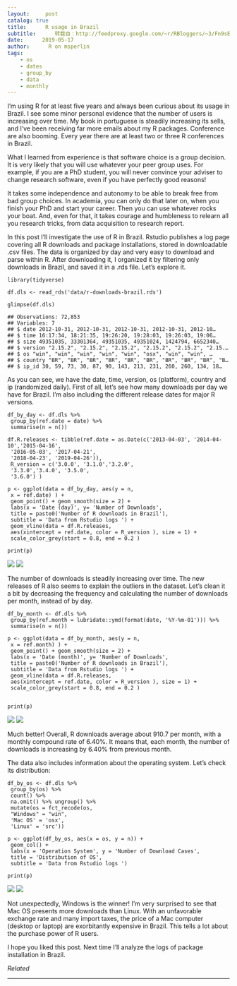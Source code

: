 ```yaml
---
layout:     post
catalog: true
title:      R usage in Brazil
subtitle:      转载自：http://feedproxy.google.com/~r/RBloggers/~3/Fn9sEVvYL9s/
date:      2019-05-17
author:      R on msperlin
tags:
    - os
    - dates
    - group_by
    - data
    - monthly
---
```






I’m using R for at least five years and always been curious about its usage in Brazil. I see some minor personal evidence that the number of users is increasing over time. My book in portuguese is steadily increasing its sells, and I’ve been receiving far more emails about my R packages. Conference are also booming. Every year there are at least two or three R conferences in Brazil.

What I learned from experience is that software choice is a group decision. It is very likely that you will use whatever your peer group uses. For example, if you are a PhD student, you will never convince your adviser to change research software, even if you have perfectly good reasons!

It takes some independence and autonomy to be able to break free from bad group choices. In academia, you can only do that later on, when you finish your PhD and start your career. Then you can use whatever rocks your boat. And, even for that, it takes courage and humbleness to relearn all you research tricks, from data acquisition to research report.

In this post I’ll investigate the use of R in Brazil. Rstudio publishes a log page covering all R downloads and package installations, stored in downloadable .csv files. The data is organized by day and very easy to download and parse within R. After downloading it, I organized it by filtering only downloads in Brazil, and saved it in a .rds file. Let’s explore it.

```
library(tidyverse)

df.dls <- read_rds('data/r-downloads-brazil.rds')

glimpse(df.dls)
```

```
## Observations: 72,853
## Variables: 7
## $ date 2012-10-31, 2012-10-31, 2012-10-31, 2012-10-31, 2012-10…
## $ time 16:17:34, 18:21:35, 19:26:20, 19:28:03, 19:26:03, 19:06…
## $ size 49351035, 33301364, 49351035, 49351024, 1424794, 6652340…
## $ version "2.15.2", "2.15.2", "2.15.2", "2.15.2", "2.15.2", "2.15.…
## $ os "win", "win", "win", "win", "win", "osx", "win", "win", …
## $ country "BR", "BR", "BR", "BR", "BR", "BR", "BR", "BR", "BR", "B…
## $ ip_id 30, 59, 73, 30, 87, 90, 143, 213, 231, 260, 260, 134, 18…
```

As you can see, we have the date, time, version, os (platform), country and ip (randomized daily). First of all, let’s see how many downloads per day we have for Brazil. I’m also including the different release dates for major R versions.

```
df_by_day <- df.dls %>%
 group_by(ref.date = date) %>%
 summarise(n = n())

df.R.releases <- tibble(ref.date = as.Date(c('2013-04-03', '2014-04-10','2015-04-16',
 '2016-05-03', '2017-04-21',
 '2018-04-23', '2019-04-26')),
 R_version = c('3.0.0', '3.1.0','3.2.0', 
 '3.3.0','3.4.0', '3.5.0', 
 '3.6.0') )

p <- ggplot(data = df_by_day, aes(y = n, 
 x = ref.date) ) + 
 geom_point() + geom_smooth(size = 2) + 
 labs(x = 'Date (day)', y= 'Number of Downloads', 
 title = paste0('Number of R downloads in Brazil'),
 subtitle = 'Data from Rstudio logs ') + 
 geom_vline(data = df.R.releases,
 aes(xintercept = ref.date, color = R_version ), size = 1) + 
 scale_color_grey(start = 0.8, end = 0.2 )

print(p)
```

![](https://i1.wp.com/www.msperlin.com/blog/blog/post/2019-05-17-R-in-Brazil_files/figure-html/unnamed-chunk-3-1.png?w=450)
![](https://i1.wp.com/www.msperlin.com/blog/blog/post/2019-05-17-R-in-Brazil_files/figure-html/unnamed-chunk-3-1.png?w=450)


The number of downloads is steadily increasing over time. The new releases of R also seems to explain the outliers in the dataset. Let’s clean it a bit by decreasing the frequency and calculating the number of downloads per month, instead of by day.

```
df_by_month <- df.dls %>%
 group_by(ref.month = lubridate::ymd(format(date, '%Y-%m-01'))) %>%
 summarise(n = n())
 
p <- ggplot(data = df_by_month, aes(y = n, 
 x = ref.month) ) + 
 geom_point() + geom_smooth(size = 2) + 
 labs(x = 'Date (month)', y= 'Number of Downloads', 
 title = paste0('Number of R downloads in Brazil'),
 subtitle = 'Data from Rstudio logs ') + 
 geom_vline(data = df.R.releases,
 aes(xintercept = ref.date, color = R_version ), size = 1) + 
 scale_color_grey(start = 0.8, end = 0.2 )


print(p)
```

![](https://i1.wp.com/www.msperlin.com/blog/blog/post/2019-05-17-R-in-Brazil_files/figure-html/unnamed-chunk-4-1.png?w=450)
![](https://i1.wp.com/www.msperlin.com/blog/blog/post/2019-05-17-R-in-Brazil_files/figure-html/unnamed-chunk-4-1.png?w=450)


Much better! Overall, R downloads average about 910.7 per month, with a monthly compound rate of 6.40%. It means that, each month, the number of downloads is increasing by 6.40% from previous month.

The data also includes information about the operating system. Let’s check its distribution:

```
df_by_os <- df.dls %>%
 group_by(os) %>%
 count() %>%
 na.omit() %>% ungroup() %>%
 mutate(os = fct_recode(os, 
 "Windows" = "win",
 'Mac OS' = 'osx',
 'Linux' = 'src'))

p <- ggplot(df_by_os, aes(x = os, y = n)) + 
 geom_col() + 
 labs(x = 'Operation System', y = 'Number of Download Cases', 
 title = 'Distribution of OS',
 subtitle = 'Data from Rstudio logs ')

print(p)
```

![](https://i2.wp.com/www.msperlin.com/blog/blog/post/2019-05-17-R-in-Brazil_files/figure-html/unnamed-chunk-6-1.png?w=450)
![](https://i2.wp.com/www.msperlin.com/blog/blog/post/2019-05-17-R-in-Brazil_files/figure-html/unnamed-chunk-6-1.png?w=450)


Not unexpectedly, Windows is the winner! I’m very surprised to see that Mac OS presents more downloads than Linux. With an unfavorable exchange rate and many import taxes, the price of a Mac computer (desktop or laptop) are exorbitantly expensive in Brazil. This tells a lot about the purchase power of R users.

I hope you liked this post. Next time I’ll analyze the logs of package installation in Brazil.


*Related*








---
